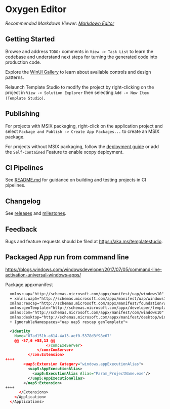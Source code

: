 # Oxygen Editor

*Recommended Markdown Viewer: [Markdown Editor](https://marketplace.visualstudio.com/items?itemName=MadsKristensen.MarkdownEditor2)*

## Getting Started

Browse and address `TODO:` comments in `View -> Task List` to learn the codebase and understand next steps for turning the generated code into production code.

Explore the [WinUI Gallery](https://www.microsoft.com/store/productId/9P3JFPWWDZRC) to learn about available controls and design patterns.

Relaunch Template Studio to modify the project by right-clicking on the project in `View -> Solution Explorer` then selecting `Add -> New Item (Template Studio)`.

## Publishing

For projects with MSIX packaging, right-click on the application project and select `Package and Publish -> Create App Packages...` to create an MSIX package.

For projects without MSIX packaging, follow the [deployment guide](https://docs.microsoft.com/windows/apps/windows-app-sdk/deploy-unpackaged-apps) or add the `Self-Contained` Feature to enable xcopy deployment.

## CI Pipelines

See [README.md](https://github.com/microsoft/TemplateStudio/blob/main/docs/WinUI/pipelines/README.md) for guidance on building and testing projects in CI pipelines.

## Changelog

See [releases](https://github.com/microsoft/TemplateStudio/releases) and [milestones](https://github.com/microsoft/TemplateStudio/milestones).

## Feedback

Bugs and feature requests should be filed at https://aka.ms/templatestudio.

## Packaged App run from command line

https://blogs.windows.com/windowsdeveloper/2017/07/05/command-line-activation-universal-windows-apps/

Package.appxmanifest

```xml
  xmlns:uap="http://schemas.microsoft.com/appx/manifest/uap/windows10"
  + xmlns:uap5="http://schemas.microsoft.com/appx/manifest/uap/windows10/5"
  xmlns:rescap="http://schemas.microsoft.com/appx/manifest/foundation/windows10/restrictedcapabilities"
  xmlns:genTemplate="http://schemas.microsoft.com/appx/developer/templatestudio"
  xmlns:com="http://schemas.microsoft.com/appx/manifest/com/windows10"
  xmlns:desktop="http://schemas.microsoft.com/appx/manifest/desktop/windows10"
  + IgnorableNamespaces="uap uap5 rescap genTemplate">

  <Identity
    Name="07ad151b-a614-4a13-aef0-5378d3f98e67"
    @@ -57,6 +58,13 @@
                  </com:ExeServer>
              </com:ComServer>
          </com:Extension>
++++
        <uap5:Extension Category="windows.appExecutionAlias">
          <uap5:AppExecutionAlias>
            <uap5:ExecutionAlias Alias="Param_ProjectName.exe"/>
          </uap5:AppExecutionAlias>
        </uap5:Extension>
++++
      </Extensions>
    </Application>
  </Applications>
```
